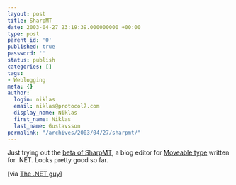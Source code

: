 ```yaml
---
layout: post
title: SharpMT
date: 2003-04-27 23:19:39.000000000 +00:00
type: post
parent_id: '0'
published: true
password: ''
status: publish
categories: []
tags:
- Weblogging
meta: {}
author:
  login: niklas
  email: niklas@protocol7.com
  display_name: Niklas
  first_name: Niklas
  last_name: Gustavsson
permalink: "/archives/2003/04/27/sharpmt/"
---
```

Just trying out the [beta of SharpMT](http://www.randyrants.com/archives/000208.asp), a blog editor for [Moveable type](http://www.moveabletype.org) written for .NET. Looks pretty good so far.

[via [The .NET guy](http://dotnetguy.techieswithcats.com/archives/003050.shtml)]

